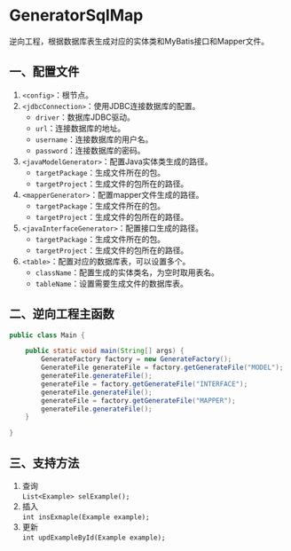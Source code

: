 # GeneratorSqlMap
逆向工程，根据数据库表生成对应的实体类和MyBatis接口和Mapper文件。

## 一、配置文件
1. `<config>`：根节点。
2. `<jdbcConnection>`：使用JDBC连接数据库的配置。  
	- `driver`：数据库JDBC驱动。  
	- `url`：连接数据库的地址。  
	- `username`：连接数据库的用户名。  
	- `password`：连接数据库的密码。  
3. `<javaModelGenerator>`：配置Java实体类生成的路径。  
	- `targetPackage`：生成文件所在的包。  
	- `targetProject`：生成文件的包所在的路径。  
4. `<mapperGenerator>`：配置mapper文件生成的路径。  
	- `targetPackage`：生成文件所在的包。  
	- `targetProject`：生成文件的包所在的路径。  
5. `<javaInterfaceGenerator>`：配置接口生成的路径。  
	- `targetPackage`：生成文件所在的包。  
	- `targetProject`：生成文件的包所在的路径。  
6. `<table>`：配置对应的数据库表，可以设置多个。  
	- `className`：配置生成的实体类名，为空时取用表名。  
	- `tableName`：设置需要生成文件的数据库表。

## 二、逆向工程主函数

```java
public class Main {

    public static void main(String[] args) {
        GenerateFactory factory = new GenerateFactory();
        GenerateFile generateFile = factory.getGenerateFile("MODEL");
        generateFile.generateFile();
        generateFile = factory.getGenerateFile("INTERFACE");
        generateFile.generateFile();
        generateFile = factory.getGenerateFile("MAPPER");
        generateFile.generateFile();
    }

}
```

## 三、支持方法

1. 查询  
   `List<Example> selExample();`
2. 插入  
   `int insExmaple(Example example);`
3. 更新  
   `int updExampleById(Example example);`
